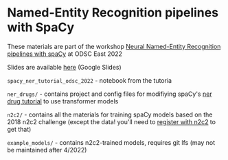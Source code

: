 # Named-Entity Recognition pipelines with SpaCy
These materials are part of the workshop [Neural Named-Entity Recognition pipelines with spaCy](https://odsc.com/speakers/neural-named-entity-recognition-pipelines-with-spacy/) at ODSC East 2022

Slides are available [here](https://docs.google.com/presentation/d/1Dj9ip04TslPU8TQID93toXSpYqXSl70XJShkvwlhdhM/edit?usp=sharing) (Google Slides)

`spacy_ner_tutorial_odsc_2022` - notebook from the tutoria

`ner_drugs/` - contains project and config files for modifiying spaCy's [ner drug tutorial](https://github.com/explosion/projects/tree/v3/tutorials/ner_drugs) to use transformer models

`n2c2/` - contains all the materials for training spaCy models based on the 2018 n2c2 challenge (except the data! you'll need to [register with n2c2](https://portal.dbmi.hms.harvard.edu/) to get that)

`example_models/` - contains n2c2-trained models, requires git lfs (may not be maintained after 4/2022)

